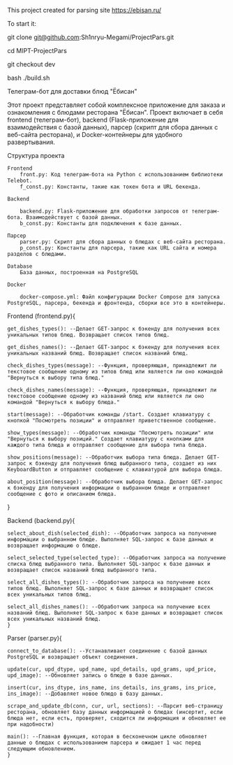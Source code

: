 This project created for parsing site https://ebisan.ru/

To start it:

git clone git@github.com:Sh1nryu-Megami/ProjectPars.git

cd MIPT-ProjectPars

git checkout dev

bash ./build.sh

Телеграм-бот для доставки блюд "Ёбисан"

Этот проект представляет собой комплексное приложение для заказа и ознакомления с блюдами ресторана "Ёбисан". Проект включает в себя frontend (телеграм-бот), backend (Flask-приложение для взаимодействия с базой данных), парсер (скрипт для сбора данных с веб-сайта ресторана), и Docker-контейнеры для удобного развертывания.

Структура проекта

	Frontend
		front.py: Код телеграм-бота на Python с использованием библиотеки Telebot.
		f_const.py: Константы, такие как токен бота и URL бекенда.

	Backend

		backend.py: Flask-приложение для обработки запросов от телеграм-бота. Взаимодействует с базой данных.
		b_const.py: Константы для подключения к базе данных.

	Парсер
		parser.py: Скрипт для сбора данных о блюдах с веб-сайта ресторана.
		p_const.py: Константы для парсера, такие как URL сайта и номера разделов с блюдами.

	Database
		База данных, построенная на PostgreSQL
		
	Docker

		docker-compose.yml: Файл конфигурации Docker Compose для запуска PostgreSQL, парсера, бекенда и фронтенда, сборки все это в контейнеры.



Frontend (frontend.py){

	get_dishes_types(): --Делает GET-запрос к бэкенду для получения всех уникальных типов блюд. Возвращает список типов блюд.

	get_dishes_names(): --Делает GET-запрос к бэкенду для получения всех уникальных названий блюд. Возвращает список названий блюд.

	check_dishes_types(message): --Функция, проверяющая, принадлежит ли текстовое сообщение одному из типов блюд или является ли оно командой "Вернуться к выбору типа блюд."

	check_dishes_names(message): --Функция, проверяющая, принадлежит ли текстовое сообщение одному из названий блюд или является ли оно командой "Вернуться к выбору блюда."

	start(message): --Обработчик команды /start. Создает клавиатуру с кнопкой "Посмотреть позиции" и отправляет приветственное сообщение.

	show_types(message): --Обработчик команды "Посмотреть позиции" или "Вернуться к выбору позиций." Создает клавиатуру с кнопками для каждого типа блюда и отправляет сообщение для выбора типа блюда.

	show_positions(message): --Обработчик выбора типа блюда. Делает GET-запрос к бэкенду для получения блюд выбранного типа, создает из них KeyboardButton и отправляет сообщение с клавиатурой для выбора блюда.

	about_position(message): --Обработчик выбора блюда. Делает GET-запрос к бэкенду для получения информации о выбранном блюде и отправляет сообщение с фото и описанием блюда.
}



Backend (backend.py){

	select_about_dish(selected_dish): --Обработчик запроса на получение информации о выбранном блюде. Выполняет SQL-запрос к базе данных и возвращает информацию о блюде.

	select_selected_type(selected_type): --Обработчик запроса на получение списка блюд выбранного типа. Выполняет SQL-запрос к базе данных и возвращает список названий блюд выбранного типа.

	select_all_dishes_types(): --Обработчик запроса на получение всех типов блюд. Выполняет SQL-запрос к базе данных и возвращает список всех уникальных типов блюд.

	select_all_dishes_names(): --Обработчик запроса на получение всех названий блюд. Выполняет SQL-запрос к базе данных и возвращает список всех уникальных названий блюд.
	}



Parser (parser.py){

	connect_to_database(): --Устанавливает соединение с базой данных PostgreSQL и возвращает объект соединения.

	update(cur, upd_dtype, upd_name, upd_details, upd_grams, upd_price, upd_image): --Обновляет запись о блюде в базе данных.

	insert(cur, ins_dtype, ins_name, ins_details, ins_grams, ins_price, ins_image): --Добавляет новое блюдо в базу данных.

	scrape_and_update_db(conn, cur, url, sections): --Парсит веб-страницу ресторана, обновляет базу данных информацией о блюдах (инсертит, если блюда нет, если есть, проверяет, сходится ли информация и обновляет ее при надобности)

	main(): --Главная функция, которая в бесконечном цикле обновляет данные о блюдах с использованием парсера и ожидает 1 час перед следующим обновлением.
	}



